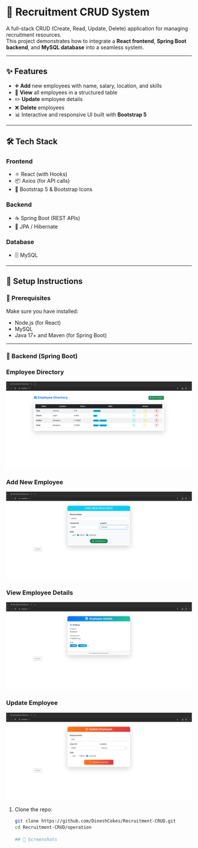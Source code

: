 # 📌 Recruitment CRUD System

A full-stack CRUD (Create, Read, Update, Delete) application for managing recruitment resources.  
This project demonstrates how to integrate a **React frontend**, **Spring Boot backend**, and **MySQL database** into a seamless system.

---

## ✨ Features
- ➕ **Add** new employees with name, salary, location, and skills
- 👀 **View** all employees in a structured table
- ✏️ **Update** employee details
- ❌ **Delete** employees
- 📊 Interactive and responsive UI built with **Bootstrap 5**

---

## 🛠️ Tech Stack
### Frontend
- ⚛️ React (with Hooks)
- 📦 Axios (for API calls)
- 🎨 Bootstrap 5 & Bootstrap Icons

### Backend
- ☕ Spring Boot (REST APIs)
- 🔗 JPA / Hibernate

### Database
- 🗄️ MySQL

---

## 🚀 Setup Instructions

### 🔹 Prerequisites
Make sure you have installed:
- Node.js (for React)
- MySQL
- Java 17+ and Maven (for Spring Boot)

---

### 🔹 Backend (Spring Boot)
### Employee Directory
![Employee Directory](assets/Employee-Directory.png)

### Add New Employee
![Add Employee](assets/Employee-Hiring.png)

### View Employee Details
![Employee Details](assets/Employee-Read.png)

### Update Employee
![Update Employee](assets/Employee-Update.png)
1. Clone the repo:
   ```bash
   git clone https://github.com/DineshCokes/Recruitment-CRUD.git
   cd Recruitment-CRUD/operation

   ## 📸 Screenshots




